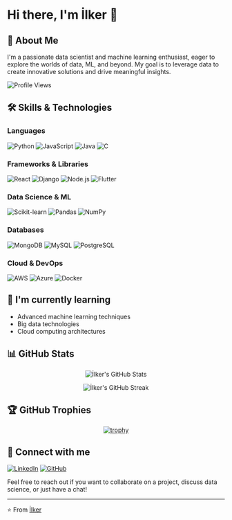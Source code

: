 # Hi there, I'm İlker 👋

## 🚀 About Me
I'm a passionate data scientist and machine learning enthusiast, eager to explore the worlds of data, ML, and beyond. My goal is to leverage data to create innovative solutions and drive meaningful insights.

![Profile Views](https://komarev.com/ghpvc/?username=1lker&label=Profile%20views&color=0e75b6&style=flat)

## 🛠️ Skills & Technologies

### Languages
![Python](https://img.shields.io/badge/-Python-3776AB?style=flat-square&logo=Python&logoColor=white)
![JavaScript](https://img.shields.io/badge/-JavaScript-F7DF1E?style=flat-square&logo=javascript&logoColor=black)
![Java](https://img.shields.io/badge/-Java-007396?style=flat-square&logo=java&logoColor=white)
![C](https://img.shields.io/badge/-C-A8B9CC?style=flat-square&logo=c&logoColor=white)

### Frameworks & Libraries
![React](https://img.shields.io/badge/-React-61DAFB?style=flat-square&logo=react&logoColor=black)
![Django](https://img.shields.io/badge/-Django-092E20?style=flat-square&logo=django&logoColor=white)
![Node.js](https://img.shields.io/badge/-Node.js-339933?style=flat-square&logo=node.js&logoColor=white)
![Flutter](https://img.shields.io/badge/-Flutter-02569B?style=flat-square&logo=flutter&logoColor=white)

### Data Science & ML
![Scikit-learn](https://img.shields.io/badge/-Scikit--learn-F7931E?style=flat-square&logo=scikit-learn&logoColor=white)
![Pandas](https://img.shields.io/badge/-Pandas-150458?style=flat-square&logo=pandas&logoColor=white)
![NumPy](https://img.shields.io/badge/-NumPy-013243?style=flat-square&logo=numpy&logoColor=white)

### Databases
![MongoDB](https://img.shields.io/badge/-MongoDB-47A248?style=flat-square&logo=mongodb&logoColor=white)
![MySQL](https://img.shields.io/badge/-MySQL-4479A1?style=flat-square&logo=mysql&logoColor=white)
![PostgreSQL](https://img.shields.io/badge/-PostgreSQL-336791?style=flat-square&logo=postgresql&logoColor=white)

### Cloud & DevOps
![AWS](https://img.shields.io/badge/-AWS-232F3E?style=flat-square&logo=amazon-aws&logoColor=white)
![Azure](https://img.shields.io/badge/-Azure-0089D6?style=flat-square&logo=microsoft-azure&logoColor=white)
![Docker](https://img.shields.io/badge/-Docker-2496ED?style=flat-square&logo=docker&logoColor=white)

## 🌱 I'm currently learning
- Advanced machine learning techniques
- Big data technologies
- Cloud computing architectures

## 📊 GitHub Stats

<p align="center">
  <img src="https://github-readme-stats.vercel.app/api?username=1lker&show_icons=true&theme=radical" alt="İlker's GitHub Stats" />
</p>

<p align="center">
  <img src="https://github-readme-streak-stats.herokuapp.com/?user=1lker&theme=radical" alt="İlker's GitHub Streak" />
</p>

## 🏆 GitHub Trophies

<p align="center">
  <a href="https://github.com/ryo-ma/github-profile-trophy">
    <img src="https://github-profile-trophy.vercel.app/?username=1lker&theme=darkhub&column=7" alt="trophy" />
  </a>
</p>

## 🤝 Connect with me

[![LinkedIn](https://img.shields.io/badge/-LinkedIn-0077B5?style=for-the-badge&logo=linkedin&logoColor=white)](https://tr.linkedin.com/in/ilker-yoru)
[![GitHub](https://img.shields.io/badge/-GitHub-181717?style=for-the-badge&logo=github&logoColor=white)](https://github.com/1lker)

Feel free to reach out if you want to collaborate on a project, discuss data science, or just have a chat!

---

⭐️ From [İlker](https://github.com/1lker)
